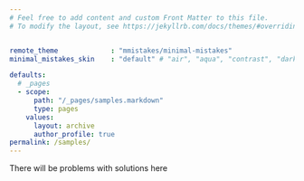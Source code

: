 ```yaml
---
# Feel free to add content and custom Front Matter to this file.
# To modify the layout, see https://jekyllrb.com/docs/themes/#overriding-theme-defaults


remote_theme             : "mmistakes/minimal-mistakes"
minimal_mistakes_skin    : "default" # "air", "aqua", "contrast", "dark", "dirt", "neon", "mint", "plum", "sunrise"

defaults:
  # _pages
  - scope:
      path: "/_pages/samples.markdown"
      type: pages
    values:
      layout: archive
      author_profile: true
permalink: /samples/
---
```


There will be problems with solutions here